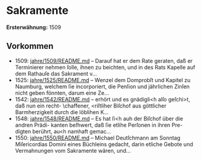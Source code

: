 # Sakramente

**Ersterwähnung:** 1509

## Vorkommen
- 1509: [jahre/1509/README.md](../jahre/1509/README.md) – Darauf hat er dem Rate geraten, daß er Terminierer
nehmen ſolle, ihnen zu beichten, und in des Rats Kapelle
auf dem Rathauſe das Sakrament v...
- 1525: [jahre/1525/README.md](../jahre/1525/README.md) – Wenzel
dem Domprobſt und Kapitel zu Naumburg, welchem ſie
incorporiert, die Penſion und jährlichen Zinſen nicht geben
fönnten, darum eine Ze...
- 1542: [jahre/1542/README.md](../jahre/1542/README.md) – erhört und es gnädigli<h alſo geſchi>t, daß nun ein recht-
\chaffener, <riſtliher Biſchof aus göttlicher Barmherzigkeit
durch die löblihen K...
- 1548: [jahre/1548/README.md](../jahre/1548/README.md) – Es hat ſi<h auh der Biſchof über die andren Prädi-
kanten beſhwert, daß ſie etlihe Perſonen in ihren Pre-
digten berührt, au<h namhaft gemac...
- 1550: [jahre/1550/README.md](../jahre/1550/README.md) – Michael Deutſchmann am Sonntag
Miſericordias Domini eines Büchleins gedacht, darin etliche
Gebote und Vermahnungen vom Sakramente wären, und...
